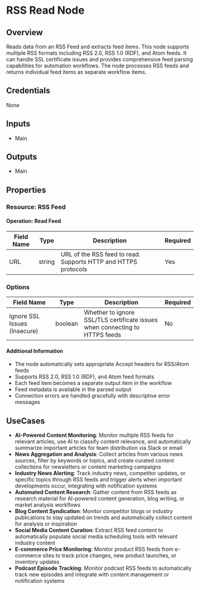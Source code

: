 # RSS Read Node

## Overview

Reads data from an RSS Feed and extracts feed items. This node supports multiple RSS formats including RSS 2.0, RSS 1.0 (RDF), and Atom feeds. It can handle SSL certificate issues and provides comprehensive feed parsing capabilities for automation workflows. The node processes RSS feeds and returns individual feed items as separate workflow items.

## Credentials

None

## Inputs

- Main

## Outputs

- Main

## Properties

### Resource: RSS Feed

#### Operation: Read Feed

| Field Name | Type | Description | Required |
|---|---|---|---|
| URL | string | URL of the RSS feed to read. Supports HTTP and HTTPS protocols | Yes |

### Options

| Field Name | Type | Description | Required |
|---|---|---|---|
| Ignore SSL Issues (Insecure) | boolean | Whether to ignore SSL/TLS certificate issues when connecting to HTTPS feeds | No |

#### Additional Information
- The node automatically sets appropriate Accept headers for RSS/Atom feeds
- Supports RSS 2.0, RSS 1.0 (RDF), and Atom feed formats
- Each feed item becomes a separate output item in the workflow
- Feed metadata is available in the parsed output
- Connection errors are handled gracefully with descriptive error messages

## UseCases

- **AI-Powered Content Monitoring**: Monitor multiple RSS feeds for relevant articles, use AI to classify content relevance, and automatically summarize important articles for team distribution via Slack or email
- **News Aggregation and Analysis**: Collect articles from various news sources, filter by keywords or topics, and create curated content collections for newsletters or content marketing campaigns
- **Industry News Alerting**: Track industry news, competitor updates, or specific topics through RSS feeds and trigger alerts when important developments occur, integrating with notification systems
- **Automated Content Research**: Gather content from RSS feeds as research material for AI-powered content generation, blog writing, or market analysis workflows
- **Blog Content Syndication**: Monitor competitor blogs or industry publications to stay updated on trends and automatically collect content for analysis or inspiration
- **Social Media Content Curation**: Extract RSS feed content to automatically populate social media scheduling tools with relevant industry content
- **E-commerce Price Monitoring**: Monitor product RSS feeds from e-commerce sites to track price changes, new product launches, or inventory updates
- **Podcast Episode Tracking**: Monitor podcast RSS feeds to automatically track new episodes and integrate with content management or notification systems


